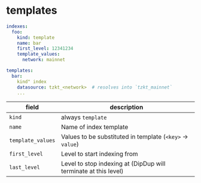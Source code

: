 # templates

```yaml
indexes:
  foo:
    kind: template
    name: bar
    first_level: 12341234
    template_values:
      network: mainnet

templates:
  bar:
    kind" index
    datasource: tzkt_<network>  # resolves into `tzkt_mainnet`
    ...
```

| field | description |
| - | - |
| `kind` | always `template` |
| `name` | Name of index template |
| `template_values` | Values to be substituted in template (`<key>` → `value`) |
| `first_level` | Level to start indexing from |
| `last_level` | Level to stop indexing at (DipDup will terminate at this level) |